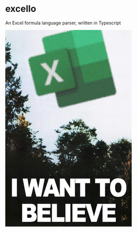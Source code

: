 # excello

An Excel formula language parser, written in Typescript

![A blurry picture of the Excel logo flying over some trees.](assets/i_want_to_excel.png)
